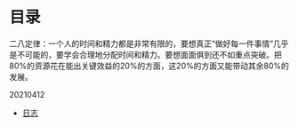 # 目录

二八定律：一个人的时间和精力都是非常有限的，要想真正“做好每一件事情”几乎是不可能的，要学会合理地分配时间和精力。要想面面俱到还不如重点突破。把80%的资源花在能出关键效益的20%的方面，这20%的方面又能带动其余80%的发展。

20210412
* [日志](https://www.yuque.com/anjingdemeinanzi-8k0vg/sbp5dg/fde1pe)

